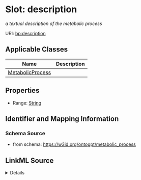 # Slot: description
_a textual description of the metabolic process_


URI: [bp:description](http://w3id.org/ontogpt/metabolic-process-templatedescription)



<!-- no inheritance hierarchy -->




## Applicable Classes

| Name | Description |
| --- | --- |
[MetabolicProcess](MetabolicProcess.md) | 






## Properties

* Range: [String](String.md)







## Identifier and Mapping Information







### Schema Source


* from schema: https://w3id.org/ontogpt/metabolic_process




## LinkML Source

<details>
```yaml
name: description
description: a textual description of the metabolic process
from_schema: https://w3id.org/ontogpt/metabolic_process
rank: 1000
alias: description
owner: MetabolicProcess
domain_of:
- MetabolicProcess
range: string

```
</details>